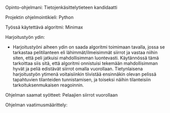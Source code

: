Opinto-ohjelmani: Tietojenkäsittelytieteen kandidaatti

Projektin ohjelmointikieli: Python

Työssä käytettävä algoritmi: Minimax

Harjoitustyön ydin: 
- Harjoitustyöni aiheen ydin on saada algoritmi toimimaan tavalla, 
jossa se tarkastaa pelitilanteen eli lähimmät/ilmeisimmät siirrot ja vastaa niihin siten, 
että peli jatkuisi mahdollisimman luontevasti. 
Käytännössä tämä tarkoittaa siis sitä, 
että algoritmi onnistuisi tekemään mahdollisimman hyvät ja peliä edistävät siirrot omalla vuorollaan.
Tietynlaisena harjoitustyön ytimenä voitaisiinkin tiivistää ensinnäkin olevan pelissä tapahtuvien tilanteiden tunnistamisen, 
ja toiseksi näihin tilanteisiin tarkoituksenmukaisen reagoinnin.

Ohjelman saamat syötteet: Pelaajien siirrot vuorollaan

Ohjelman vaatimusmäärittely:
